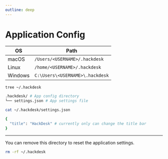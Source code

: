 ```yaml
---
outline: deep
---
```


# Application Config

| OS      | Path                            |
| ------- | ------------------------------- |
| macOS   | `/Users/<USERNAME>/.hackdesk`   |
| Linux   | `/home/<USERNAME>/.hackdesk`    |
| Windows | `C:\Users\<USERNAME>\.hackdesk` |

```sh
tree ~/.hackdesk

.hackdesk/ # App config directory
└── settings.json # App settings file
```

```sh
cat ~/.hackdesk/settings.json

{
  "title": "HackDesk" # currently only can change the title bar
}
```

---

You can remove this directory to reset the application settings.

```sh
rm -rf ~/.hackdesk
```
